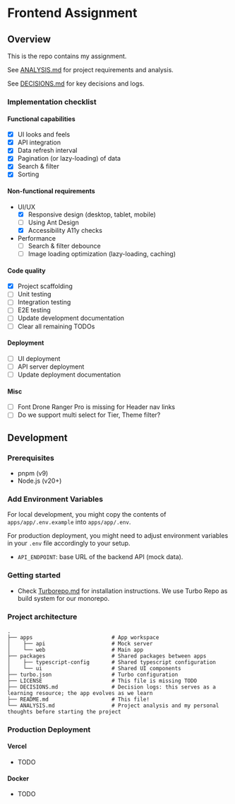 # Frontend Assignment

## Overview

This is the repo contains my assignment.

See [ANALYSIS.md](./ANALYSIS.md) for project requirements and analysis.

See [DECISIONS.md](./DECISIONS.md) for key decisions and logs.

### Implementation checklist

#### Functional capabilities
- [x] UI looks and feels
- [x] API integration
- [x] Data refresh interval
- [x] Pagination (or lazy-loading) of data
- [x] Search & filter
- [x] Sorting

#### Non-functional requirements

- UI/UX
    + [x] Responsive design (desktop, tablet, mobile)
    + [ ] Using Ant Design
    + [x] Accessibility A11y checks
- Performance
    + [ ] Search & filter debounce
    + [ ] Image loading optimization (lazy-loading, caching)

#### Code quality

- [x] Project scaffolding
- [ ] Unit testing
- [ ] Integration testing
- [ ] E2E testing
- [ ] Update development documentation
- [ ] Clear all remaining TODOs

#### Deployment

- [ ] UI deployment
- [ ] API server deployment
- [ ] Update deployment documentation

#### Misc
- [ ] Font Drone Ranger Pro is missing for Header nav links
- [ ] Do we support multi select for Tier, Theme filter?

## Development

### Prerequisites

- pnpm (v9)
- Node.js (v20+)

### Add Environment Variables

For local development, you might copy the contents of `apps/app/.env.example` into `apps/app/.env`.

For production deployment, you might need to adjust environment variables in your `.env` file accordingly to your setup.

- `API_ENDPOINT`: base URL of the backend API (mock data).

### Getting started

- Check [Turborepo.md](./Turborepo.md) for installation instructions. We use Turbo Repo as build system for our monorepo.

### Project architecture


```text
.
├── apps                         # App workspace
│    ├── api                     # Mock server
│    └── web                     # Main app
├── packages                     # Shared packages between apps
│    ├── typescript-config       # Shared typescript configuration
│    └── ui                      # Shared UI components
├── turbo.json                   # Turbo configuration
├── LICENSE                      # This file is missing TODO
├── DECISIONS.md                 # Decision logs: this serves as a learning resource; the app evolves as we learn
├── README.md                    # This file!
└── ANALYSIS.md                  # Project analysis and my personal thoughts before starting the project
```

### Production Deployment

#### Vercel

- TODO

#### Docker

- TODO